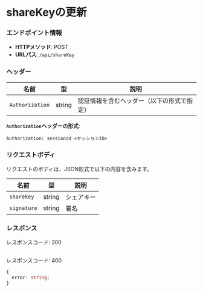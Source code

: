 # shareKeyの更新

### エンドポイント情報

- **HTTPメソッド**: POST
- **URLパス**: `/api/shareKey`

### ヘッダー

| 名前            | 型     | 説明                                       |
| --------------- | ------ | ------------------------------------------ |
| `Authorization` | string | 認証情報を含むヘッダー（以下の形式で指定） |

**`Authorization`ヘッダーの形式**:

```
Authorization: sessionid <セッションID>
```

### リクエストボディ

リクエストのボディは、JSON形式で以下の内容を含みます。

| 名前        | 型     | 説明       |
| ----------- | ------ | ---------- |
| `shareKey`  | string | シェアキー |
| `signature` | string | 署名       |

### レスポンス

レスポンスコード: 200

```ts
```

レスポンスコード: 400

```ts
{
  error: string;
}
```
